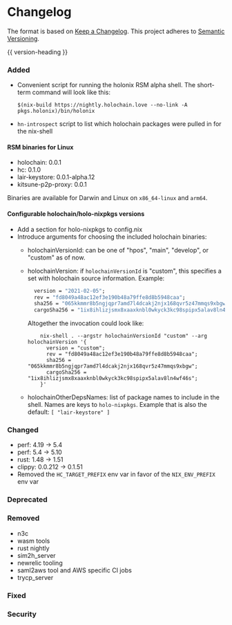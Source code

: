# Changelog
The format is based on [Keep a Changelog](https://keepachangelog.com/en/1.0.0/).
This project adheres to [Semantic Versioning](https://semver.org/spec/v2.0.0.html).

{{ version-heading }}

### Added
* Convenient script for running the holonix RSM alpha shell. The short-term command will look like this:

    `$(nix-build https://nightly.holochain.love --no-link -A pkgs.holonix)/bin/holonix`
* `hn-introspect` script to list which holochain packages were pulled in for the nix-shell

#### RSM binaries for Linux
* holochain: 0.0.1
* hc: 0.1.0
* lair-keystore: 0.0.1-alpha.12
* kitsune-p2p-proxy: 0.0.1

Binaries are available for Darwin and Linux on `x86_64-linux` and `arm64`.

#### Configurable holochain/holo-nixpkgs versions
* Add a section for holo-nixpkgs to config.nix
* Introduce arguments for choosing the included holochain binaries:
  * holochainVersionId: can be one of "hpos", "main", "develop", or "custom" as of now.
  * holochainVersion: if `holochainVersionId` is "custom", this specifies a set with holochain source information. Example:
    ```nix
      version = "2021-02-05";
      rev = "fd8049a48ac12ef3e190b48a79ffe8d8b5948caa";
      sha256 = "065kkmmr8b5ngjqpr7amd7l4dcakj2njx168qvr5z47mmqs9xbgw";
      cargoSha256 = "1ix8ihlizjsmx8xaaxknbl0wkyck3kc98spipx5alav8ln4wf46s";
    ```

    Altogether the invocation could look like:
    ```console
        nix-shell . --argstr holochainVersionId "custom" --arg holochainVersion '{
          version = "custom";
          rev = "fd8049a48ac12ef3e190b48a79ffe8d8b5948caa";
          sha256 = "065kkmmr8b5ngjqpr7amd7l4dcakj2njx168qvr5z47mmqs9xbgw";
          cargoSha256 = "1ix8ihlizjsmx8xaaxknbl0wkyck3kc98spipx5alav8ln4wf46s";
        }'
    ```
  * holochainOtherDepsNames: list of package names to include in the shell. Names are keys to `holo-nixpkgs`. Example that is also the default: `[ "lair-keystore" ]`



### Changed
* perf: 4.19 -> 5.4
* perf: 5.4 -> 5.10
* rust: 1.48 -> 1.51
* clippy: 0.0.212 -> 0.1.51
* Removed the `HC_TARGET_PREFIX` env var in favor of the `NIX_ENV_PREFIX` env var

### Deprecated

### Removed
* n3c
* wasm tools
* rust nightly
* sim2h_server
* newrelic tooling
* saml2aws tool and AWS specific CI jobs
* trycp_server

### Fixed

### Security
